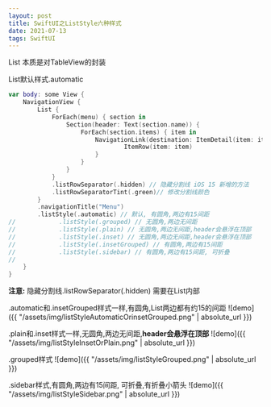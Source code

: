 ```yaml
---
layout: post
title: SwiftUI之ListStyle六种样式
date: 2021-07-13
tags: SwiftUI
---
```


List 本质是对TableView的封装

List默认样式.automatic

```swift
var body: some View {
    NavigationView {
        List {
            ForEach(menu) { section in
                Section(header: Text(section.name)) {
                    ForEach(section.items) { item in
                        NavigationLink(destination: ItemDetail(item: item)) {
                                ItemRow(item: item)
                        }
                    }
                }
            }
            .listRowSeparator(.hidden) // 隐藏分割线 iOS 15 新增的方法
            .listRowSeparatorTint(.green)// 修改分割线颜色
        }
        .navigationTitle("Menu")
        .listStyle(.automatic) // 默认, 有圆角,两边有15间距
//            .listStyle(.grouped) // 无圆角,两边无间距
//            .listStyle(.plain) // 无圆角,两边无间距,header会悬浮在顶部
//            .listStyle(.inset) // 无圆角,两边无间距,header会悬浮在顶部
//            .listStyle(.insetGrouped) // 有圆角,两边有15间距
//            .listStyle(.sidebar) // 有圆角,两边有15间距, 可折叠
//
    }
}
```

**注意:** 隐藏分割线.listRowSeparator(.hidden) 需要在List内部

.automatic和.insetGrouped样式一样,有圆角,List两边都有约15的间距
![demo]({{ "/assets/img/listStyleAutomaticOrinsetGrouped.png" | absolute_url }})


.plain和.inset样式一样,无圆角,两边无间距,**header会悬浮在顶部**
![demo]({{ "/assets/img/listStyleInsetOrPlain.png" | absolute_url }})

.grouped样式
![demo]({{ "/assets/img/listStyleGrouped.png" | absolute_url }})

.sidebar样式,有圆角,两边有15间距, 可折叠,有折叠小箭头
![demo]({{ "/assets/img/listStyleSidebar.png" | absolute_url }})

